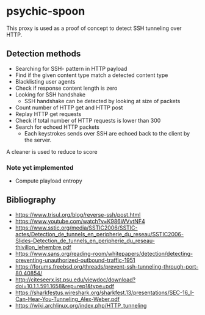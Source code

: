 # psychic-spoon

This proxy is used as a proof of concept to detect SSH tunneling over HTTP.

## Detection methods

* Searching for SSH- pattern in HTTP payload
* Find if the given content type match a detected content type
* Blacklisting user agents
* Check if response content length is zero
* Looking for SSH handshake
	- SSH handshake can be detected by looking at size of packets
* Count number of HTTP get and HTTP post
* Replay HTTP get requests
* Check if total number of HTTP requests is lower than 300
* Search for echoed HTTP packets
	- Each keystrokes sends over SSH are echoed back to the client by the server.
	
A cleaner is used to reduce to score

### Note yet implemented
* Compute playload entropy

## Bibliography

* https://www.trisul.org/blog/reverse-ssh/post.html
* https://www.youtube.com/watch?v=K986WVvtNF4
* https://www.sstic.org/media/SSTIC2006/SSTIC-actes/Detection_de_tunnels_en_peripherie_du_reseau/SSTIC2006-Slides-Detection_de_tunnels_en_peripherie_du_reseau-thivillon_lehembre.pdf
* https://www.sans.org/reading-room/whitepapers/detection/detecting-preventing-unauthorized-outbound-traffic-1951
* https://forums.freebsd.org/threads/prevent-ssh-tunneling-through-port-80.40854/
* http://citeseerx.ist.psu.edu/viewdoc/download?doi=10.1.1.591.1658&rep=rep1&type=pdf
* https://sharkfestus.wireshark.org/sharkfest.13/presentations/SEC-16_I-Can-Hear-You-Tunneling_Alex-Weber.pdf
* https://wiki.archlinux.org/index.php/HTTP_tunneling
